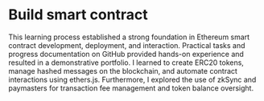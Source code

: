 # Build smart contract

This learning process established a strong foundation in Ethereum smart contract development, deployment, and interaction. Practical tasks and progress documentation on GitHub provided hands-on experience and resulted in a demonstrative portfolio. I learned to create ERC20 tokens, manage hashed messages on the blockchain, and automate contract interactions using ethers.js. Furthermore, I explored the use of zkSync and paymasters for transaction fee management and token balance oversight.
